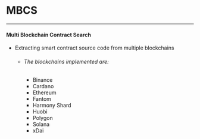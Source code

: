 # MBCS
---
#### Multi Blockchain Contract Search

+ Extracting smart contract source code from multiple blockchains
    
    + ###### The blockchains implemented are:
        + Binance
        + Cardano
        + Ethereum
        + Fantom
        + Harmony Shard
        + Huobi
        + Polygon
        + Solana
        + xDai
